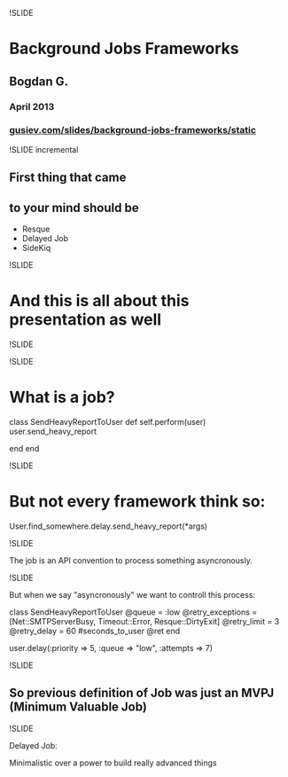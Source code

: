 !SLIDE 

# Background Jobs Frameworks

## Bogdan G.

### April 2013


### [gusiev.com/slides/background-jobs-frameworks/static](http://gusiev.com/slides/background-jobs-frameworks/static)

!SLIDE incremental

## First thing that came 
## to your mind should be

* Resque
* Delayed Job
* SideKiq


!SLIDE 


# And this is all about this presentation as well

!SLIDE 


!SLIDE 


# What is a job?

class SendHeavyReportToUser
  def self.perform(user)
    user.send_heavy_report
    
  end
end

!SLIDE 

# But not every framework think so:

User.find_somewhere.delay.send_heavy_report(*args)


!SLIDE 

The job is an API convention to process something asyncronously.


!SLIDE 

But when we say "asyncronously" we want to controll this process:


class SendHeavyReportToUser
  @queue = :low
  @retry_exceptions = [Net::SMTPServerBusy, Timeout::Error, Resque::DirtyExit]
  @retry_limit = 3
  @retry_delay = 60 #seconds_to_user @ret
end


user.delay(:priority => 5, :queue => "low", :attempts => 7)


!SLIDE 

## So previous definition of Job was just an MV<strike>P</strike>J (Minimum Valuable Job)


!SLIDE 

Delayed Job:

Minimalistic over a power to build really advanced things




